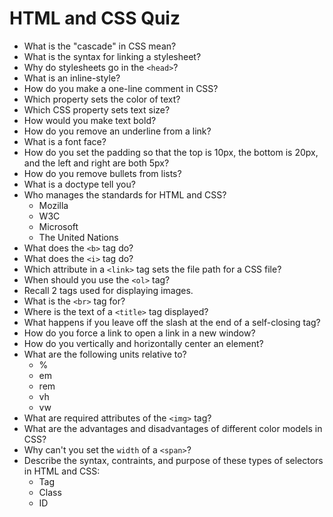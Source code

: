 # HTML and CSS Quiz

* What is the "cascade" in CSS mean?
* What is the syntax for linking a stylesheet?
* Why do stylesheets go in the `<head>`?
* What is an inline-style?
* How do you make a one-line comment in CSS?
* Which property sets the color of text?
* Which CSS property sets text size?
* How would you make text bold?
* How do you remove an underline from a link?
* What is a font face?
* How do you set the padding so that the top is 10px, the bottom is 20px, and the left and right are both 5px?
* How do you remove bullets from lists?
* What is a doctype tell you?
* Who manages the standards for HTML and CSS?
  * Mozilla
  * W3C
  * Microsoft
  * The United Nations
* What does the `<b>` tag do?
* What does the `<i>` tag do?
* Which attribute in a `<link>` tag sets the file path for a CSS file?
* When should you use the `<ol>` tag?
* Recall 2 tags used for displaying images.
* What is the `<br>` tag for?
* Where is the text of a `<title>` tag displayed?
* What happens if you leave off the slash at the end of a self-closing tag?
* How do you force a link to open a link in a new window?
* How do you vertically and horizontally center an element?
* What are the following units relative to?
  * %
  * em
  * rem
  * vh
  * vw
* What are required attributes of the `<img>` tag?
* What are the advantages and disadvantages of different color models in CSS?
* Why can't you set the `width` of a `<span>`?
* Describe the syntax, contraints, and purpose of these types of selectors in HTML and CSS:
  * Tag
  * Class
  * ID
